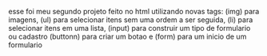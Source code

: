  esse foi meu segundo projeto feito no html utilizando novas tags: (img) para imagens, (ul) para selecionar itens sem uma ordem a ser seguida, (li) para selecionar itens em uma lista, (input) para construir um tipo de formulario ou cadastro (buttonn) para criar um botao e (form) para um inicio de um formulario 
